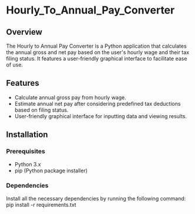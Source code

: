 # Hourly_To_Annual_Pay_Converter

## Overview
The Hourly to Annual Pay Converter is a Python application that calculates the annual gross and net pay based on the user's hourly wage and their tax filing status. It features a user-friendly graphical interface to facilitate ease of use.

## Features
- Calculate annual gross pay from hourly wage.
- Estimate annual net pay after considering predefined tax deductions based on filing status.
- User-friendly graphical interface for inputting data and viewing results.

## Installation

### Prerequisites
- Python 3.x
- pip (Python package installer)

### Dependencies
Install all the necessary dependencies by running the following command:
pip install -r requirements.txt
